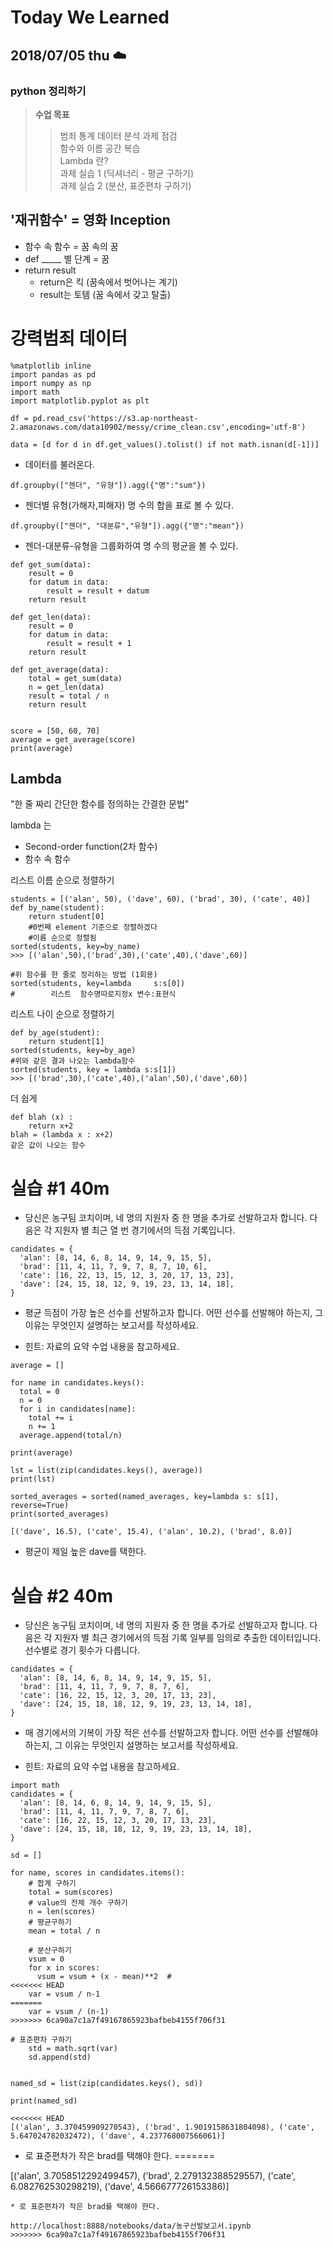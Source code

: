 # Today We Learned
## 2018/07/05 thu :cloud:
### python 정리하기


>**수업 목표**
>> 범죄 통계 데이터 분석 과제 점검  
>> 함수와 이름 공간 복습  
>> Lambda 란?  
>과제 실습 1 (딕셔너리 - 평균 구하기)  
>과제 실습 2 (분산, 표준편차 구하기)  

'재귀함수' = 영화 Inception 
- 
- 함수 속 함수 = 꿈 속의 꿈
- def _____ 별 단계 = 꿈
- return result
   - return은 킥 (꿈속에서 벗어나는 계기)
   - result는 토템 (꿈 속에서 갖고 탈출)


# 강력범죄 데이터
```
%matplotlib inline
import pandas as pd
import numpy as np
import math
import matplotlib.pyplot as plt

df = pd.read_csv('https://s3.ap-northeast-2.amazonaws.com/data10902/messy/crime_clean.csv',encoding='utf-8')

data = [d for d in df.get_values().tolist() if not math.isnan(d[-1])]
```
* 데이터를 불러온다.

```
df.groupby(["젠더", "유형"]).agg({"명":"sum"})
```
* 젠더별 유형(가해자,피해자) 명 수의 합을 표로 볼 수 있다.

```
df.groupby(["젠더", "대분류","유형"]).agg({"명":"mean"})
```
* 젠더-대분류-유형을 그룹화하여 명 수의 평균을 볼 수 있다.




```
def get_sum(data):
    result = 0
    for datum in data:
        result = result + datum
    return result

def get_len(data):
    result = 0
    for datum in data:
        result = result + 1
    return result

def get_average(data):
    total = get_sum(data)
    n = get_len(data)
    result = total / n
    return result


score = [50, 60, 70]
average = get_average(score)
print(average)
```


**Lambda**
-
"한 줄 짜리 간단한 함수를 정의하는 간결한 문법"  

lambda 는
- Second-order function(2차 함수)
- 함수 속 함수  


리스트 이름 순으로 정렬하기

    students = [('alan', 50), ('dave', 60), ('brad', 30), ('cate', 40)]
    def by_name(student):
	    return student[0] 
	    #0번째 element 기준으로 정렬하겠다
	    #이름 순으로 정렬됨
	sorted(students, key=by_name)
	>>> [('alan',50),('brad',30),('cate',40),('dave',60)]
	
	#위 함수를 한 줄로 정리하는 방법 (1회용)
	sorted(students, key=lambda     s:s[0])
	#        리스트  함수명따로지정x 변수:표현식 

리스트 나이 순으로 정렬하기

    def by_age(student):
	    return student[1]
	sorted(students, key=by_age)
	#위와 같은 결과 나오는 lambda함수
	sorted(students, key = lambda s:s[1])
	>>> [('brad',30),('cate',40),('alan',50),('dave',60)]

더 쉽게

    def blah (x) :
	    return x+2
	blah = (lambda x : x+2)
	같은 값이 나오는 함수

# 실습 #1 40m

* 당신은 농구팀 코치이며, 네 명의 지원자 중 한 명을 추가로 선발하고자 합니다. 다음은 각 지원자 별 최근 열 번 경기에서의 득점 기록입니다.
```
candidates = {
  'alan': [8, 14, 6, 8, 14, 9, 14, 9, 15, 5],
  'brad': [11, 4, 11, 7, 9, 7, 8, 7, 10, 6],
  'cate': [16, 22, 13, 15, 12, 3, 20, 17, 13, 23],
  'dave': [24, 15, 18, 12, 9, 19, 23, 13, 14, 18],
}
```
* 평균 득점이 가장 높은 선수를 선발하고자 합니다. 어떤 선수를 선발해야 하는지, 그 이유는 무엇인지 설명하는 보고서를 작성하세요.

* 힌트: 자료의 요약 수업 내용을 참고하세요.
```
average = []

for name in candidates.keys():
  total = 0
  n = 0
  for i in candidates[name]:
    total += i
    n += 1
  average.append(total/n)

print(average)

lst = list(zip(candidates.keys(), average))
print(lst)
```
```
sorted_averages = sorted(named_averages, key=lambda s: s[1], reverse=True)
print(sorted_averages)
```
```
[('dave', 16.5), ('cate', 15.4), ('alan', 10.2), ('brad', 8.0)]
```
* 평균이 제일 높은 dave를 택한다.

# 실습 #2 40m

* 당신은 농구팀 코치이며, 네 명의 지원자 중 한 명을 추가로 선발하고자 합니다. 다음은 각 지원자 별 최근 경기에서의 득점 기록 일부를 임의로 추출한 데이터입니다. 선수별로 경기 횟수가 다릅니다.
```
candidates = {
  'alan': [8, 14, 6, 8, 14, 9, 14, 9, 15, 5],
  'brad': [11, 4, 11, 7, 9, 7, 8, 7, 6],
  'cate': [16, 22, 15, 12, 3, 20, 17, 13, 23],
  'dave': [24, 15, 18, 18, 12, 9, 19, 23, 13, 14, 18],
}
```
* 매 경기에서의 기복이 가장 적은 선수를 선발하고자 합니다. 어떤 선수를 선발해야 하는지, 그 이유는 무엇인지 설명하는 보고서를 작성하세요.

* 힌트: 자료의 요약 수업 내용을 참고하세요.

```
import math
candidates = {
  'alan': [8, 14, 6, 8, 14, 9, 14, 9, 15, 5],
  'brad': [11, 4, 11, 7, 9, 7, 8, 7, 6],
  'cate': [16, 22, 15, 12, 3, 20, 17, 13, 23],
  'dave': [24, 15, 18, 18, 12, 9, 19, 23, 13, 14, 18],
}

sd = []

for name, scores in candidates.items():
    # 합계 구하기
    total = sum(scores)
    # value의 전체 개수 구하기
    n = len(scores)
    # 평균구하기
    mean = total / n
    
    # 분산구하기
    vsum = 0
    for x in scores:
      vsum = vsum + (x - mean)**2  # 
<<<<<<< HEAD
    var = vsum / n-1
=======
    var = vsum / (n-1)
>>>>>>> 6ca90a7c1a7f49167865923bafbeb4155f706f31
    
# 표준편차 구하기
    std = math.sqrt(var)
    sd.append(std)
    
    
named_sd = list(zip(candidates.keys(), sd))
    
print(named_sd)
```
```
<<<<<<< HEAD
[('alan', 3.370459909270543), ('brad', 1.9019158631804098), ('cate', 5.647024782032472), ('dave', 4.237768007566061)]
```
* 로 표준편차가 작은 brad를 택해야 한다.
=======

[('alan', 3.7058512292499457), ('brad', 2.279132388529557), ('cate', 6.082762530298219), ('dave', 4.566677726153386)]
```
* 로 표준편차가 작은 brad를 택해야 한다.

http://localhost:8888/notebooks/data/농구선발보고서.ipynb
>>>>>>> 6ca90a7c1a7f49167865923bafbeb4155f706f31
